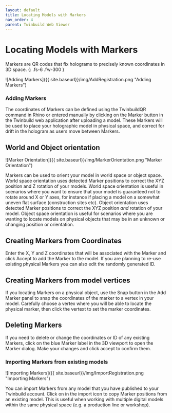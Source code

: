 ```yaml
---
layout: default
title: Locating Models with Markers
nav_order: 4
parent: Twinbuild Web Viewer
---
```


# Locating Models with Markers

Markers are QR codes that fix holograms to precisely known coordinates in 3D space.
{: .fs-6 .fw-300 }

![Adding Markers]({{ site.baseurl}}/img/AddRegistration.png "Adding Markers")

### Adding Markers

The coordinates of Markers can be defined using the TwinbuildQR command in Rhino or entered manually by clicking on the Marker button in the Twinbuild web application after uploading a model. These Markers will be used to place your holographic model in physical space, and correct for drift in the hologram as users move between Markers.

## World and Object orientation

![Marker Orientation]({{ site.baseurl}}/img/MarkerOrientation.png "Marker Orientation")

Markers can be used to orient your model in world space or object space. World space orientation uses detected Marker positions to correct the XYZ position and Z rotation of your models. World space orientation is useful in scenarios where you want to ensure that your model is guaranteed not to rotate around X or Y axes, for instance if placing a model on a somewhat uneven flat surface (construction sites etc). Object orientation uses detected Marker positions to correct the XYZ position _and_ rotation of your model. Object space orientation is useful for scenarios where you are wanting to locate models on physical objects that may be in an unknown or changing position or orientation.

## Creating Markers from Coordinates

Enter the X, Y and Z coordinates that will be associated with the Marker and click Accept to add the Marker to the model. If you are planning to re-use existing physical Markers you can also edit the randomly generated ID.

## Creating Markers from model vertices

If you locating Markers on a physical object, use the Snap button in the Add Marker panel to snap the coordinates of the marker to a vertex in your model. Carefully choose a vertex where you will be able to locate the physical marker, then click the vertext to set the marker coordinates.

## Deleting Markers

If you need to delete or change the coordinates or ID of any existing Markers, click on the blue Marker label in the 3D viewport to open the Marker dialog. Make your changes and click accept to confirm them.

### Importing Markers from existing models

![Importing Markers]({{ site.baseurl}}/img/ImportRegistration.png "Importing Markers")

You can import Markers from any model that you have published to your Twinbuild account. Click on in the import icon to copy Marker positions from an existing model. This is useful when working with multiple digital models within the same physical space (e.g. a production line or workshop).
